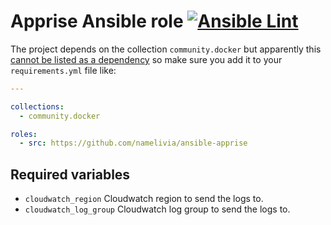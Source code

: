# Apprise Ansible role [![Ansible Lint](https://github.com/namelivia/ansible-apprise/actions/workflows/ansible-lint.yml/badge.svg)](https://github.com/namelivia/ansible-apprise/actions/workflows/ansible-lint.yml)

The project depends on the collection `community.docker` but apparently this [cannot be listed as a dependency](https://github.com/ansible/ansible/issues/62847) so make sure you add it to your `requirements.yml` file like:

```yml
---

collections:
  - community.docker

roles:
  - src: https://github.com/namelivia/ansible-apprise
```

## Required variables

 - `cloudwatch_region` Cloudwatch region to send the logs to.
 - `cloudwatch_log_group` Cloudwatch log group to send the logs to.
